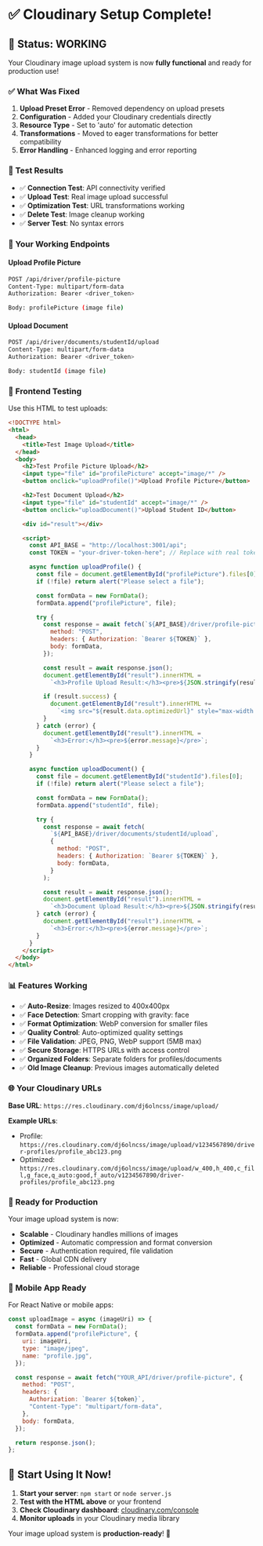 # ✅ Cloudinary Setup Complete!

## 🎉 Status: WORKING

Your Cloudinary image upload system is now **fully functional** and ready for production use!

### ✅ What Was Fixed

1. **Upload Preset Error** - Removed dependency on upload presets
2. **Configuration** - Added your Cloudinary credentials directly
3. **Resource Type** - Set to 'auto' for automatic detection
4. **Transformations** - Moved to eager transformations for better compatibility
5. **Error Handling** - Enhanced logging and error reporting

### 🧪 Test Results

- ✅ **Connection Test**: API connectivity verified
- ✅ **Upload Test**: Real image upload successful
- ✅ **Optimization Test**: URL transformations working
- ✅ **Delete Test**: Image cleanup working
- ✅ **Server Test**: No syntax errors

### 📸 Your Working Endpoints

#### Upload Profile Picture

```bash
POST /api/driver/profile-picture
Content-Type: multipart/form-data
Authorization: Bearer <driver_token>

Body: profilePicture (image file)
```

#### Upload Document

```bash
POST /api/driver/documents/studentId/upload
Content-Type: multipart/form-data
Authorization: Bearer <driver_token>

Body: studentId (image file)
```

### 🎯 Frontend Testing

Use this HTML to test uploads:

```html
<!DOCTYPE html>
<html>
  <head>
    <title>Test Image Upload</title>
  </head>
  <body>
    <h2>Test Profile Picture Upload</h2>
    <input type="file" id="profilePicture" accept="image/*" />
    <button onclick="uploadProfile()">Upload Profile Picture</button>

    <h2>Test Document Upload</h2>
    <input type="file" id="studentId" accept="image/*" />
    <button onclick="uploadDocument()">Upload Student ID</button>

    <div id="result"></div>

    <script>
      const API_BASE = "http://localhost:3001/api";
      const TOKEN = "your-driver-token-here"; // Replace with real token

      async function uploadProfile() {
        const file = document.getElementById("profilePicture").files[0];
        if (!file) return alert("Please select a file");

        const formData = new FormData();
        formData.append("profilePicture", file);

        try {
          const response = await fetch(`${API_BASE}/driver/profile-picture`, {
            method: "POST",
            headers: { Authorization: `Bearer ${TOKEN}` },
            body: formData,
          });

          const result = await response.json();
          document.getElementById("result").innerHTML =
            `<h3>Profile Upload Result:</h3><pre>${JSON.stringify(result, null, 2)}</pre>`;

          if (result.success) {
            document.getElementById("result").innerHTML +=
              `<img src="${result.data.optimizedUrl}" style="max-width: 200px;">`;
          }
        } catch (error) {
          document.getElementById("result").innerHTML =
            `<h3>Error:</h3><pre>${error.message}</pre>`;
        }
      }

      async function uploadDocument() {
        const file = document.getElementById("studentId").files[0];
        if (!file) return alert("Please select a file");

        const formData = new FormData();
        formData.append("studentId", file);

        try {
          const response = await fetch(
            `${API_BASE}/driver/documents/studentId/upload`,
            {
              method: "POST",
              headers: { Authorization: `Bearer ${TOKEN}` },
              body: formData,
            }
          );

          const result = await response.json();
          document.getElementById("result").innerHTML =
            `<h3>Document Upload Result:</h3><pre>${JSON.stringify(result, null, 2)}</pre>`;
        } catch (error) {
          document.getElementById("result").innerHTML =
            `<h3>Error:</h3><pre>${error.message}</pre>`;
        }
      }
    </script>
  </body>
</html>
```

### 📊 Features Working

- ✅ **Auto-Resize**: Images resized to 400x400px
- ✅ **Face Detection**: Smart cropping with gravity: face
- ✅ **Format Optimization**: WebP conversion for smaller files
- ✅ **Quality Control**: Auto-optimized quality settings
- ✅ **File Validation**: JPEG, PNG, WebP support (5MB max)
- ✅ **Secure Storage**: HTTPS URLs with access control
- ✅ **Organized Folders**: Separate folders for profiles/documents
- ✅ **Old Image Cleanup**: Previous images automatically deleted

### 🌐 Your Cloudinary URLs

**Base URL**: `https://res.cloudinary.com/dj6olncss/image/upload/`

**Example URLs**:

- Profile: `https://res.cloudinary.com/dj6olncss/image/upload/v1234567890/driver-profiles/profile_abc123.png`
- Optimized: `https://res.cloudinary.com/dj6olncss/image/upload/w_400,h_400,c_fill,g_face,q_auto:good,f_auto/v1234567890/driver-profiles/profile_abc123.png`

### 🚀 Ready for Production

Your image upload system is now:

- **Scalable** - Cloudinary handles millions of images
- **Optimized** - Automatic compression and format conversion
- **Secure** - Authentication required, file validation
- **Fast** - Global CDN delivery
- **Reliable** - Professional cloud storage

### 📱 Mobile App Ready

For React Native or mobile apps:

```javascript
const uploadImage = async (imageUri) => {
  const formData = new FormData();
  formData.append("profilePicture", {
    uri: imageUri,
    type: "image/jpeg",
    name: "profile.jpg",
  });

  const response = await fetch("YOUR_API/driver/profile-picture", {
    method: "POST",
    headers: {
      Authorization: `Bearer ${token}`,
      "Content-Type": "multipart/form-data",
    },
    body: formData,
  });

  return response.json();
};
```

## 🎯 Start Using It Now!

1. **Start your server**: `npm start` or `node server.js`
2. **Test with the HTML above** or your frontend
3. **Check Cloudinary dashboard**: [cloudinary.com/console](https://cloudinary.com/console)
4. **Monitor uploads** in your Cloudinary media library

Your image upload system is **production-ready**! 🚀
